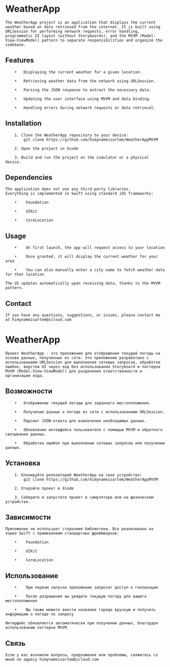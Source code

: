 #  WeatherApp

    The WeatherApp project is an application that displays the current weather based on data retrieved from the internet. It is built using URLSession for performing network requests, error handling, programmatic UI layout (without Storyboards), and the MVVM (Model-View-ViewModel) pattern to separate responsibilities and organize the codebase.

## Features

        •   Displaying the current weather for a given location.
    
        •   Retrieving weather data from the network using URLSession.
    
        •   Parsing the JSON response to extract the necessary data.
     
        •   Updating the user interface using MVVM and data binding.
    
        •   Handling errors during network requests or data retrieval.

## Installation

        1. Clone the WeatherApp repository to your device:
            git clone https://github.com/himynameisartem/WeatherAppMVVM

        2. Open the project in Xcode
     
        3. Build and run the project on the simulator or a physical device.

## Dependencies

    The application does not use any third-party libraries.
    Everything is implemented in Swift using standard iOS frameworks:

        •    Foundation

        •    UIKit

        •    CoreLocation

## Usage

        •    On first launch, the app will request access to your location

        •    Once granted, it will display the current weather for your area

        •    You can also manually enter a city name to fetch weather data for that location

    The UI updates automatically upon receiving data, thanks to the MVVM pattern.

## Contact

    If you have any questions, suggestions, or issues, please contact me at himynameisartem@icloud.com



#  WeatherApp

    Проект WeatherApp - это приложение для отображения текущей погоды на основе данных, полученных из сети. Это приложение разработано с использованием URLSession для выполнения сетевых запросов, обработки ошибок, верстки UI через код без использования Storyboard и паттерна MVVM (Model-View-ViewModel) для разделения ответственности и организации кода.

## Возможности

        •   Отображение текущей погоды для заданного местоположения.
        
        •   Получение данных о погоде из сети с использованием URLSession.
        
        •   Парсинг JSON-ответа для извлечения необходимых данных.
        
        •   Обновление интерфейса пользователя с помощью MVVM и обратного связывания данных.
        
        •   Обработка ошибок при выполнении сетевых запросов или получении данных.

## Установка

        1. Клонируйте репозиторий WeatherApp на свое устройство:
            git clone https://github.com/himynameisartem/WeatherAppMVVM
        
        2. Откройте проект в Xcode

        3. Соберите и запустите проект в симуляторе или на физическом устройстве.

## Зависимости

    Приложение не использует сторонние библиотеки. Все реализовано на языке Swift с применением стандартных фреймворков:

        •    Foundation

        •    UIKit

        •    CoreLocation

## Использование

        •    При первом запуске приложение запросит доступ к геолокации

        •    После разрешения вы увидите текущую погоду для вашего местоположения

        •    Вы также можете ввести название города вручную и получить информацию о погоде по запросу

    Интерфейс обновляется автоматически при получении данных, благодаря использованию паттерна MVVM.

## Связь

    Если у вас возникли вопросы, предложения или проблемы, свяжитесь со мной по адресу himynameisartem@icloud.com


